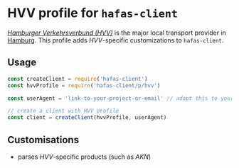 # HVV profile for `hafas-client`

[*Hamburger Verkehrsverbund (HVV)*](https://en.wikipedia.org/wiki/Hamburger_Verkehrsverbund) is the major local transport provider in [Hamburg](https://en.wikipedia.org/wiki/Hamburg). This profile adds *HVV*-specific customizations to `hafas-client`.

## Usage

```js
const createClient = require('hafas-client')
const hvvProfile = require('hafas-client/p/hvv')

const userAgent = 'link-to-your-project-or-email' // adapt this to your project!

// create a client with HVV profile
const client = createClient(hvvProfile, userAgent)
```


## Customisations

- parses *HVV*-specific products (such as *AKN*)
